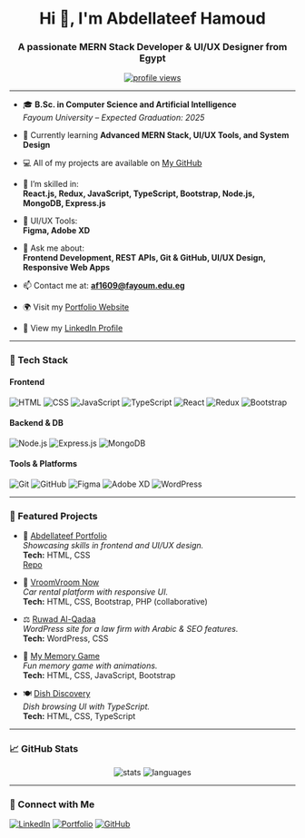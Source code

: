 <h1 align="center">Hi 👋, I'm Abdellateef Hamoud</h1>
<h3 align="center">A passionate MERN Stack Developer & UI/UX Designer from Egypt</h3>

<p align="center">
  <a href="https://github.com/Abdellateef-Hamoud"><img src="https://komarev.com/ghpvc/?username=Abdellateef-Hamoud&label=Profile%20views&color=0e75b6&style=flat" alt="profile views" /></a>
</p>

---

- 🎓 **B.Sc. in Computer Science and Artificial Intelligence**  
  *Fayoum University – Expected Graduation: 2025*

- 🌱 Currently learning **Advanced MERN Stack, UI/UX Tools, and System Design**

- 💻 All of my projects are available on [My GitHub](https://github.com/Abdellateef-Hamoud)

- 🧠 I’m skilled in:  
  **React.js, Redux, JavaScript, TypeScript, Bootstrap, Node.js, MongoDB, Express.js**

- 🎨 UI/UX Tools:  
  **Figma, Adobe XD**

- 💬 Ask me about:  
  **Frontend Development, REST APIs, Git & GitHub, UI/UX Design, Responsive Web Apps**

- 📫 Contact me at: **af1609@fayoum.edu.eg**

- 🌍 Visit my [Portfolio Website](https://abdellateef-hamoud.github.io/Abdellateef-Portofolio/)

- 🧾 View my [LinkedIn Profile](https://www.linkedin.com/in/abdellateef-hammoud-56451a2bb/)

---

### 🧰 Tech Stack

#### Frontend  
![HTML](https://img.shields.io/badge/HTML-E34F26?style=for-the-badge&logo=html5&logoColor=white)
![CSS](https://img.shields.io/badge/CSS-1572B6?style=for-the-badge&logo=css3&logoColor=white)
![JavaScript](https://img.shields.io/badge/JavaScript-F7DF1E?style=for-the-badge&logo=javascript&logoColor=black)
![TypeScript](https://img.shields.io/badge/TypeScript-3178C6?style=for-the-badge&logo=typescript&logoColor=white)
![React](https://img.shields.io/badge/React-61DAFB?style=for-the-badge&logo=react&logoColor=black)
![Redux](https://img.shields.io/badge/Redux-764ABC?style=for-the-badge&logo=redux&logoColor=white)
![Bootstrap](https://img.shields.io/badge/Bootstrap-7952B3?style=for-the-badge&logo=bootstrap&logoColor=white)

#### Backend & DB  
![Node.js](https://img.shields.io/badge/Node.js-339933?style=for-the-badge&logo=nodedotjs&logoColor=white)
![Express.js](https://img.shields.io/badge/Express.js-000000?style=for-the-badge&logo=express&logoColor=white)
![MongoDB](https://img.shields.io/badge/MongoDB-47A248?style=for-the-badge&logo=mongodb&logoColor=white)

#### Tools & Platforms  
![Git](https://img.shields.io/badge/Git-F05032?style=for-the-badge&logo=git&logoColor=white)
![GitHub](https://img.shields.io/badge/GitHub-181717?style=for-the-badge&logo=github&logoColor=white)
![Figma](https://img.shields.io/badge/Figma-F24E1E?style=for-the-badge&logo=figma&logoColor=white)
![Adobe XD](https://img.shields.io/badge/AdobeXD-FF61F6?style=for-the-badge&logo=adobe-xd&logoColor=white)
![WordPress](https://img.shields.io/badge/WordPress-21759B?style=for-the-badge&logo=wordpress&logoColor=white)

---

### 💼 Featured Projects

- 🎯 [Abdellateef Portfolio](https://abdellateef-hamoud.github.io/Abdellateef-Portofolio/)  
  *Showcasing skills in frontend and UI/UX design.*  
  **Tech:** HTML, CSS  
  [Repo](https://github.com/Abdellateef-Hamoud/Abdellateef-Portofolio)

- 🚗 [VroomVroom Now](https://github.com/Abdellateef-Hamoud/vroomvroomnow)  
  *Car rental platform with responsive UI.*  
  **Tech:** HTML, CSS, Bootstrap, PHP (collaborative)

- ⚖️ [Ruwad Al-Qadaa](https://ruwad-alqadaa.com/ar/)  
  *WordPress site for a law firm with Arabic & SEO features.*  
  **Tech:** WordPress, CSS

- 🧠 [My Memory Game](https://github.com/Abdellateef-Hamoud/My-Memory-Game)  
  *Fun memory game with animations.*  
  **Tech:** HTML, CSS, JavaScript, Bootstrap

- 🍽️ [Dish Discovery](https://github.com/Abdellateef-Hamoud/Dish-Discovery)  
  *Dish browsing UI with TypeScript.*  
  **Tech:** HTML, CSS, TypeScript

---

### 📈 GitHub Stats

<p align="center">
  <img src="https://github-readme-stats.vercel.app/api?username=Abdellateef-Hamoud&show_icons=true&theme=radical" alt="stats" />
  <img src="https://github-readme-stats.vercel.app/api/top-langs/?username=Abdellateef-Hamoud&layout=compact&theme=radical" alt="languages" />
</p>

---

### 🔗 Connect with Me

[![LinkedIn](https://img.shields.io/badge/LinkedIn-blue?style=for-the-badge&logo=linkedin&logoColor=white)](https://www.linkedin.com/in/abdellateef-hammoud-56451a2bb/)
[![Portfolio](https://img.shields.io/badge/Portfolio-000?style=for-the-badge&logo=vercel&logoColor=white)](https://abdellateef-hamoud.github.io/Abdellateef-Portofolio/)
[![GitHub](https://img.shields.io/badge/GitHub-333?style=for-the-badge&logo=github&logoColor=white)](https://github.com/Abdellateef-Hamoud)
